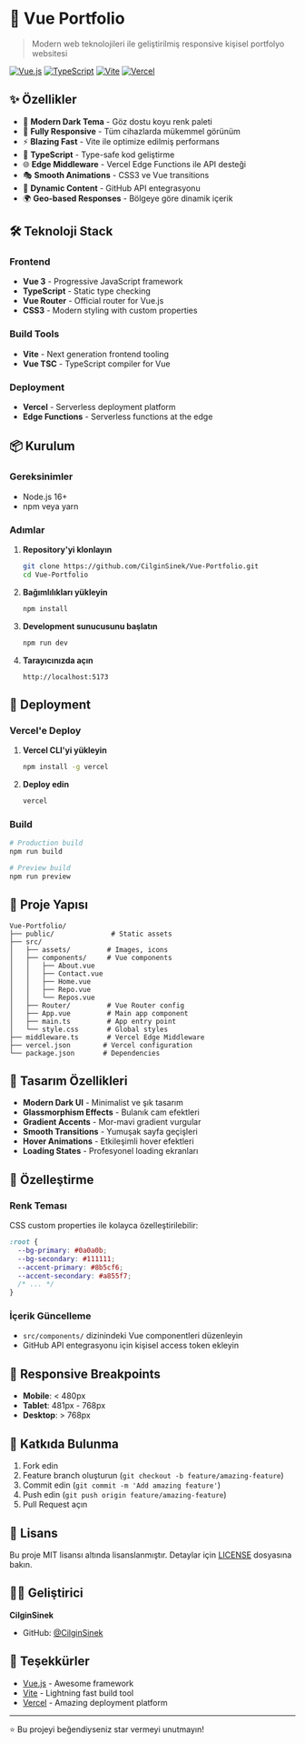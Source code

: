 # 🚀 Vue Portfolio

> Modern web teknolojileri ile geliştirilmiş responsive kişisel portfolyo websitesi

[![Vue.js](https://img.shields.io/badge/Vue.js-4FC08D?style=for-the-badge&logo=vue.js&logoColor=white)](https://vuejs.org/)
[![TypeScript](https://img.shields.io/badge/TypeScript-007ACC?style=for-the-badge&logo=typescript&logoColor=white)](https://www.typescriptlang.org/)
[![Vite](https://img.shields.io/badge/Vite-646CFF?style=for-the-badge&logo=vite&logoColor=white)](https://vitejs.dev/)
[![Vercel](https://img.shields.io/badge/Vercel-000000?style=for-the-badge&logo=vercel&logoColor=white)](https://vercel.com/)

## ✨ Özellikler

- 🎨 **Modern Dark Tema** - Göz dostu koyu renk paleti
- 📱 **Fully Responsive** - Tüm cihazlarda mükemmel görünüm
- ⚡ **Blazing Fast** - Vite ile optimize edilmiş performans
- 🔧 **TypeScript** - Type-safe kod geliştirme
- 🌐 **Edge Middleware** - Vercel Edge Functions ile API desteği
- 🎭 **Smooth Animations** - CSS3 ve Vue transitions
- 🔄 **Dynamic Content** - GitHub API entegrasyonu
- 🌍 **Geo-based Responses** - Bölgeye göre dinamik içerik

## 🛠️ Teknoloji Stack

### Frontend
- **Vue 3** - Progressive JavaScript framework
- **TypeScript** - Static type checking
- **Vue Router** - Official router for Vue.js
- **CSS3** - Modern styling with custom properties

### Build Tools
- **Vite** - Next generation frontend tooling
- **Vue TSC** - TypeScript compiler for Vue

### Deployment
- **Vercel** - Serverless deployment platform
- **Edge Functions** - Serverless functions at the edge

## 📦 Kurulum

### Gereksinimler
- Node.js 16+ 
- npm veya yarn

### Adımlar

1. **Repository'yi klonlayın**
   ```bash
   git clone https://github.com/CilginSinek/Vue-Portfolio.git
   cd Vue-Portfolio
   ```

2. **Bağımlılıkları yükleyin**
   ```bash
   npm install
   ```

3. **Development sunucusunu başlatın**
   ```bash
   npm run dev
   ```

4. **Tarayıcınızda açın**
   ```
   http://localhost:5173
   ```

## 🚀 Deployment

### Vercel'e Deploy

1. **Vercel CLI'yi yükleyin**
   ```bash
   npm install -g vercel
   ```

2. **Deploy edin**
   ```bash
   vercel
   ```

### Build

```bash
# Production build
npm run build

# Preview build
npm run preview
```

## 📁 Proje Yapısı

```
Vue-Portfolio/
├── public/              # Static assets
├── src/
│   ├── assets/         # Images, icons
│   ├── components/     # Vue components
│   │   ├── About.vue
│   │   ├── Contact.vue
│   │   ├── Home.vue
│   │   ├── Repo.vue
│   │   └── Repos.vue
│   ├── Router/         # Vue Router config
│   ├── App.vue         # Main app component
│   ├── main.ts         # App entry point
│   └── style.css       # Global styles
├── middleware.ts       # Vercel Edge Middleware
├── vercel.json        # Vercel configuration
└── package.json       # Dependencies
```

## 🎨 Tasarım Özellikleri

- **Modern Dark UI** - Minimalist ve şık tasarım
- **Glassmorphism Effects** - Bulanık cam efektleri
- **Gradient Accents** - Mor-mavi gradient vurgular
- **Smooth Transitions** - Yumuşak sayfa geçişleri
- **Hover Animations** - Etkileşimli hover efektleri
- **Loading States** - Profesyonel loading ekranları

## 🔧 Özelleştirme

### Renk Teması
CSS custom properties ile kolayca özelleştirilebilir:

```css
:root {
  --bg-primary: #0a0a0b;
  --bg-secondary: #111111;
  --accent-primary: #8b5cf6;
  --accent-secondary: #a855f7;
  /* ... */
}
```

### İçerik Güncelleme
- `src/components/` dizinindeki Vue componentleri düzenleyin
- GitHub API entegrasyonu için kişisel access token ekleyin

## 📱 Responsive Breakpoints

- **Mobile**: < 480px
- **Tablet**: 481px - 768px
- **Desktop**: > 768px

## 🤝 Katkıda Bulunma

1. Fork edin
2. Feature branch oluşturun (`git checkout -b feature/amazing-feature`)
3. Commit edin (`git commit -m 'Add amazing feature'`)
4. Push edin (`git push origin feature/amazing-feature`)
5. Pull Request açın

## 📄 Lisans

Bu proje MIT lisansı altında lisanslanmıştır. Detaylar için [LICENSE](LICENSE) dosyasına bakın.

## 👨‍💻 Geliştirici

**CilginSinek**
- GitHub: [@CilginSinek](https://github.com/CilginSinek)

## 🙏 Teşekkürler

- [Vue.js](https://vuejs.org/) - Awesome framework
- [Vite](https://vitejs.dev/) - Lightning fast build tool
- [Vercel](https://vercel.com/) - Amazing deployment platform

---

⭐ Bu projeyi beğendiyseniz star vermeyi unutmayın!
